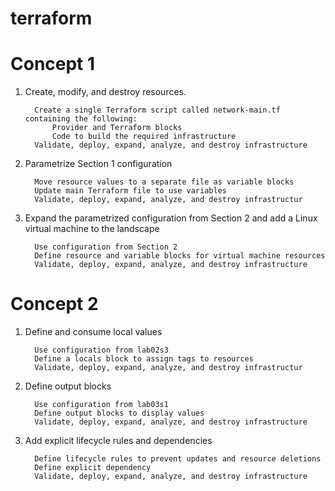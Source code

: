 # terraform
# Concept 1

1.  Create, modify, and destroy resources.
  
          Create a single Terraform script called network-main.tf containing the following:
              Provider and Terraform blocks
              Code to build the required infrastructure
          Validate, deploy, expand, analyze, and destroy infrastructure
    
2.  Parametrize Section 1 configuration

          Move resource values to a separate file as variable blocks
          Update main Terraform file to use variables
          Validate, deploy, expand, analyze, and destroy infrastructur
    
3.  Expand the parametrized configuration from Section 2 and add a Linux virtual machine to the landscape

          Use configuration from Section 2
          Define resource and variable blocks for virtual machine resources
          Validate, deploy, expand, analyze, and destroy infrastructure

# Concept 2

1.  Define and consume local values
   
          Use configuration from lab02s3
          Define a locals block to assign tags to resources
          Validate, deploy, expand, analyze, and destroy infrastructur
    
2.  Define output blocks

          Use configuration from lab03s1
          Define output blocks to display values
          Validate, deploy, expand, analyze, and destroy infrastructure  
   
3.  Add explicit lifecycle rules and dependencies

          Define lifecycle rules to prevent updates and resource deletions
          Define explicit dependency
          Validate, deploy, expand, analyze, and destroy infrastructure
  

